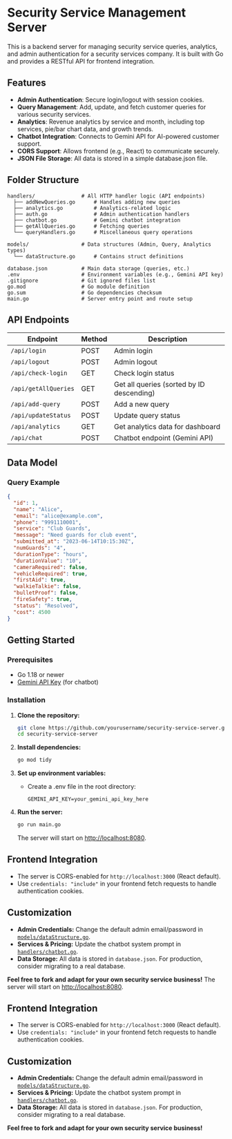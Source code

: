 # Security Service Management Server

This is a backend server for managing security service queries, analytics, and admin authentication for a security services company. It is built with Go and provides a RESTful API for frontend integration.

## Features

- **Admin Authentication**: Secure login/logout with session cookies.
- **Query Management**: Add, update, and fetch customer queries for various security services.
- **Analytics**: Revenue analytics by service and month, including top services, pie/bar chart data, and growth trends.
- **Chatbot Integration**: Connects to Gemini API for AI-powered customer support.
- **CORS Support**: Allows frontend (e.g., React) to communicate securely.
- **JSON File Storage**: All data is stored in a simple database.json file.

## Folder Structure

```
handlers/               # All HTTP handler logic (API endpoints)
  ├── addNewQueries.go      # Handles adding new queries
  ├── analytics.go          # Analytics-related logic
  ├── auth.go               # Admin authentication handlers
  ├── chatbot.go            # Gemini chatbot integration
  ├── getAllQueries.go      # Fetching queries
  └── queryHandlers.go      # Miscellaneous query operations

models/                 # Data structures (Admin, Query, Analytics types)
  └── dataStructure.go      # Contains struct definitions

database.json           # Main data storage (queries, etc.)
.env                    # Environment variables (e.g., Gemini API key)
.gitignore              # Git ignored files list
go.mod                  # Go module definition
go.sum                  # Go dependencies checksum
main.go                 # Server entry point and route setup

```

## API Endpoints

| Endpoint                | Method | Description                                 |
|-------------------------|--------|---------------------------------------------|
| `/api/login`            | POST   | Admin login                                 |
| `/api/logout`           | POST   | Admin logout                                |
| `/api/check-login`      | GET    | Check login status                          |
| `/api/getAllQueries`    | GET    | Get all queries (sorted by ID descending)   |
| `/api/add-query`        | POST   | Add a new query                             |
| `/api/updateStatus`     | POST   | Update query status                         |
| `/api/analytics`        | GET    | Get analytics data for dashboard            |
| `/api/chat`             | POST   | Chatbot endpoint (Gemini API)               |

## Data Model

### Query Example

```json
{
  "id": 1,
  "name": "Alice",
  "email": "alice@example.com",
  "phone": "9991110001",
  "service": "Club Guards",
  "message": "Need guards for club event",
  "submitted_at": "2023-06-14T10:15:30Z",
  "numGuards": "4",
  "durationType": "hours",
  "durationValue": "10",
  "cameraRequired": false,
  "vehicleRequired": true,
  "firstAid": true,
  "walkieTalkie": false,
  "bulletProof": false,
  "fireSafety": true,
  "status": "Resolved",
  "cost": 4500
}
```

## Getting Started

### Prerequisites

- Go 1.18 or newer
- [Gemini API Key](https://ai.google.dev/gemini-api/docs/get-started) (for chatbot)

### Installation

1. **Clone the repository:**
   ```sh
   git clone https://github.com/yourusername/security-service-server.git
   cd security-service-server
   ```

2. **Install dependencies:**
   ```sh
   go mod tidy
   ```

3. **Set up environment variables:**
   - Create a .env file in the root directory:
     ```
     GEMINI_API_KEY=your_gemini_api_key_here
     ```

4. **Run the server:**
   ```sh
   go run main.go
   ```
   The server will start on [http://localhost:8080](http://localhost:8080).

## Frontend Integration

- The server is CORS-enabled for `http://localhost:3000` (React default).
- Use `credentials: "include"` in your frontend fetch requests to handle authentication cookies.

## Customization

- **Admin Credentials:** Change the default admin email/password in [`models/dataStructure.go`](models/dataStructure.go).
- **Services & Pricing:** Update the chatbot system prompt in [`handlers/chatbot.go`](handlers/chatbot.go).
- **Data Storage:** All data is stored in `database.json`. For production, consider migrating to a real database.

**Feel free to fork and adapt for your own security service business!**
   The server will start on [http://localhost:8080](http://localhost:8080).

## Frontend Integration

- The server is CORS-enabled for `http://localhost:3000` (React default).
- Use `credentials: "include"` in your frontend fetch requests to handle authentication cookies.

## Customization

- **Admin Credentials:** Change the default admin email/password in [`models/dataStructure.go`](models/dataStructure.go).
- **Services & Pricing:** Update the chatbot system prompt in [`handlers/chatbot.go`](handlers/chatbot.go).
- **Data Storage:** All data is stored in `database.json`. For production, consider migrating to a real database.

**Feel free to fork and adapt for your own security service business!**

